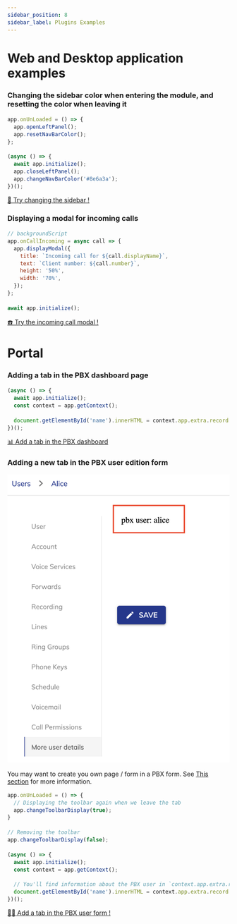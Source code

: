 ```yaml
---
sidebar_position: 8
sidebar_label: Plugins Examples
---
```


# Web and Desktop application examples

### Changing the sidebar color when entering the module, and resetting the color when leaving it

```js
app.onUnLoaded = () => {
  app.openLeftPanel();
  app.resetNavBarColor();
};

(async () => {
  await app.initialize();
  app.closeLeftPanel();
  app.changeNavBarColor('#8e6a3a');
})();

```

<a class="try-it button button--secondary button--lg" href="https://app.wazo.io/?manifestUrl=https://wazo-communication.github.io/euc-plugins-js-sdk/examples/wda/sidebar-color/manifest.json" target="_blank">
    🎨 Try changing the sidebar !
</a>

### Displaying a modal for incoming calls

```js
// backgroundScript
app.onCallIncoming = async call => {
  app.displayModal({
    title: `Incoming call for ${call.displayName}`,
    text: `Client number: ${call.number}`,
    height: '50%',
    width: '70%',
  });
};

await app.initialize();
```

<a class="try-it button button--secondary button--lg" href="https://app.wazo.io/?manifestUrl=https://wazo-communication.github.io/euc-plugins-js-sdk/examples/wda/incoming-call-modal/manifest.json" target="_blank">
    ☎️ Try the incoming call modal !
</a>

# Portal

### Adding a tab in the PBX dashboard page

```js
(async () => {
  await app.initialize();
  const context = app.getContext();
  
  document.getElementById('name').innerHTML = context.app.extra.record.auth.username;
})();
```

<a class="try-it button button--secondary button--lg" href="https://portal.wazo.io/?manifestUrl=https://wazo-communication.github.io/euc-plugins-js-sdk/examples/portal/pbx-dashboard-tab/manifest.json" target="_blank">
    📊 Add a tab in the PBX dashboard
</a>

### Adding a new tab in the PBX user edition form

![New pbx user tab (small)](/img/portal-custom-pbx-user-tab.png)

You may want to create you own page / form in a PBX form.
See [This section](./portal#adding-tabs-in-a-form) for more information.

```js
app.onUnLoaded = () => {
  // Displaying the toolbar again when we leave the tab
  app.changeToolbarDisplay(true);
}

// Removing the toolbar
app.changeToolbarDisplay(false);

(async () => {
  await app.initialize();
  const context = app.getContext();

  // You'll find information about the PBX user in `context.app.extra.record`;
  document.getElementById('name').innerHTML = context.app.extra.record.auth.username;
})();
```

<a class="try-it button button--secondary button--lg" href="https://portal.wazo.io/?manifestUrl=https://wazo-communication.github.io/euc-plugins-js-sdk/examples/portal/pbx-user-form-tab/manifest.json" target="_blank">
    👨‍🦰 Add a tab in the PBX user form !
</a>

